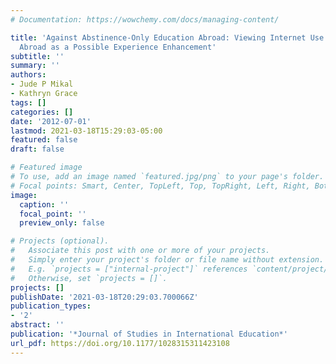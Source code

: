 ```yaml
---
# Documentation: https://wowchemy.com/docs/managing-content/

title: 'Against Abstinence-Only Education Abroad: Viewing Internet Use During Study
  Abroad as a Possible Experience Enhancement'
subtitle: ''
summary: ''
authors:
- Jude P Mikal
- Kathryn Grace
tags: []
categories: []
date: '2012-07-01'
lastmod: 2021-03-18T15:29:03-05:00
featured: false
draft: false

# Featured image
# To use, add an image named `featured.jpg/png` to your page's folder.
# Focal points: Smart, Center, TopLeft, Top, TopRight, Left, Right, BottomLeft, Bottom, BottomRight.
image:
  caption: ''
  focal_point: ''
  preview_only: false

# Projects (optional).
#   Associate this post with one or more of your projects.
#   Simply enter your project's folder or file name without extension.
#   E.g. `projects = ["internal-project"]` references `content/project/deep-learning/index.md`.
#   Otherwise, set `projects = []`.
projects: []
publishDate: '2021-03-18T20:29:03.700066Z'
publication_types:
- '2'
abstract: ''
publication: '*Journal of Studies in International Education*'
url_pdf: https://doi.org/10.1177/1028315311423108
---
```

